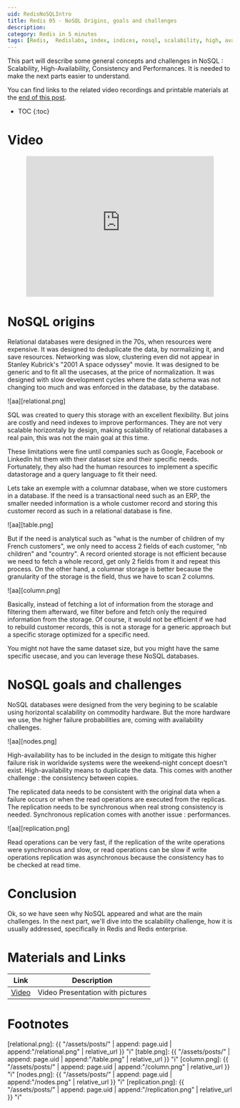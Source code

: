 ```yaml
---
uid: RedisNoSQLIntro
title: Redis 05 - NoSQL Origins, goals and challenges
description:
category: Redis in 5 minutes
tags: [Redis,  Redislabs, index, indices, nosql, scalability, high, availability, high-availability, consistency, performances, sql, relational, normalization, normalize, deduplicate]
---
```


This part will describe some general concepts and challenges in NoSQL :
Scalability, High-Availability, Consistency and Performances. It is needed to
make the next parts easier to understand.

You can find links to the related video recordings and printable materials at
the <a href="#materials-and-links">end of this post</a>.

* TOC
{:toc}

# Video

<center><iframe width="420" height="315" src="https://www.youtube.com/embed/OG0TZ0n_0nc" frameborder="0" allowfullscreen></iframe></center>

# NoSQL origins

Relational databases were designed in the 70s, when resources were expensive. It
was designed to deduplicate the data, by normalizing it, and save resources.
Networking was slow, clustering even did not appear in Stanley Kubrick's "2001 A
space odyssey" movie. It was designed to be generic and to fit all the usecases,
at the price of normalization. It was designed with slow development cycles
where the data schema was not changing too much and was enforced in the
database, by the database. 

![aa][relational.png]

SQL was created to query this storage with an excellent flexibility. But joins
are costly and need indexes to improve performances. They are not very scalable
horizontaly by design, making scalability of relational databases a real pain,
this was not the main goal at this time.

These limitations were fine until companies such as Google, Facebook or LinkedIn
hit them with their dataset size and their specific needs. Fortunately, they
also had the human resources to implement a specific datastorage and a query
language to fit their need.

Lets take an exemple with a columnar database, when we store customers in a
database. If the need is a transactional need such as an ERP, the smaller needed
information is a whole customer record and storing this customer record as such
in a relational database is fine. 

![aa][table.png]

But if the need is analytical such as "what is
the number of children of my French customers", we only need to access 2 fields
of each customer, "nb children" and "country". A record oriented storage is not
efficient because we need to fetch a whole record, get only 2 fields from it and
repeat this process. On the other hand, a columnar storage is better because the
granularity of the storage is the field, thus we have to scan 2 columns.

![aa][column.png]

Basically, instead of fetching a lot of information from the storage and
filtering them afterward, we filter before and fetch only the required
information from the storage. Of course, it would not be efficient if we had to
rebuild customer records, this is not a storage for a generic approach but a
specific storage optimized for a specific need.

You might not have the same dataset size, but you might have the same specific
usecase, and you can leverage these NoSQL databases.

# NoSQL goals and challenges

NoSQL databases were designed from the very begining to be scalable using
horizontal scalability on commodity hardware. But the more hardware we use, the
higher failure probabilities are, coming with availability challenges.

![aa][nodes.png]

High-availability has to be included in the design to mitigate this higher
failure risk in worldwide systems were the weekend-night concept doesn't exist.
High-availability means to duplicate the data. This comes with another challenge
: the consistency between copies.

The replicated data needs to be consistent with the original data when a failure
occurs or when the read operations are executed from the replicas. The
replication needs to be synchronous when real strong consistency is needed.
Synchronous replication comes with another issue : performances.

![aa][replication.png]

Read operations can be very fast, if the replication of the write operations
were synchronous and slow, or read operations can be slow if write operations
replication was asynchronous because the consistency has to be checked at read
time.

# Conclusion

Ok, so we have seen why NoSQL appeared and what are the main challenges. In the
next part, we'll dive into the scalability challenge, how it is usually
addressed, specifically in Redis and Redis enterprise.

# Materials and Links

| Link | Description |
|---|---|
| [Video] | Video Presentation with pictures|

# Footnotes

[Video]: https://youtu.be/OG0TZ0n_0nc "Video presentation with pictures"
[relational.png]: {{ "/assets/posts/" | append: page.uid | append:"/relational.png" | relative_url }} "i"
[table.png]: {{ "/assets/posts/" | append: page.uid | append:"/table.png" | relative_url }} "i"
[column.png]: {{ "/assets/posts/" | append: page.uid | append:"/column.png" | relative_url }} "i"
[nodes.png]: {{ "/assets/posts/" | append: page.uid | append:"/nodes.png" | relative_url }} "i"
[replication.png]: {{ "/assets/posts/" | append: page.uid | append:"/replication.png" | relative_url }} "i"
